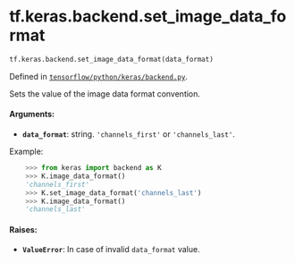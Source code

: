 <div itemscope itemtype="http://developers.google.com/ReferenceObject">
<meta itemprop="name" content="tf.keras.backend.set_image_data_format" />
<meta itemprop="path" content="Stable" />
</div>

# tf.keras.backend.set_image_data_format

``` python
tf.keras.backend.set_image_data_format(data_format)
```



Defined in [`tensorflow/python/keras/backend.py`](https://www.tensorflow.org/code/tensorflow/python/keras/backend.py).

Sets the value of the image data format convention.

#### Arguments:

* <b>`data_format`</b>: string. `'channels_first'` or `'channels_last'`.

Example:
```python
    >>> from keras import backend as K
    >>> K.image_data_format()
    'channels_first'
    >>> K.set_image_data_format('channels_last')
    >>> K.image_data_format()
    'channels_last'
```


#### Raises:

* <b>`ValueError`</b>: In case of invalid `data_format` value.
